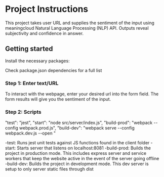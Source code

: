 # Project Instructions

This project takes user URL and supplies the sentiment of the input using meaningcloud Natural Language Processing (NLP) API. Outputs reveal subjectivity and confidence in answer. 

## Getting started
Install the necessary packages:

Check package.json dependencies for a full list

### Step 1: Enter text/URL

To interact with the webpage, enter your desired url into the form field. The form results will give you the sentiment of the input.

### Step 2: Scripts

   "test": "jest",
    "start": "node src/server/index.js",
    "build-prod": "webpack --config webpack.prod.js",
    "build-dev": "webpack serve --config webpack.dev.js --open "

-test: Runs jest unit tests against JS functions found in the client folder
-start: Starts server that listens on localhost:8081
-build-prod: Builds the project in production mode. This includes express server and service workers that keep the website active in the event of the server going offline
-build-dev: Builds the project in development mode. This dev server is setup to only server static files through dist

